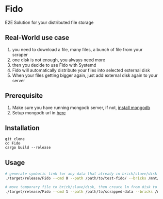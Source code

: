 # Fido
E2E Solution for your distributed file storage

## Real-World use case

1. you need to download a file, many files, a bunch of file from your scraper
2. one disk is not enough, you always need more
3. then you decide to use Fido with Systemd
4. Fido will automatically distribute your files into selected external disk
5. When your files getting bigger again, just add external disk again to your server

## Prerequisite

1. Make sure you have running mongodb server, if not, [install mongodb](https://docs.mongodb.com/manual/tutorial/install-mongodb-on-ubuntu/)
2. Setup mongodb url in [here](https://github.com/codenoid/Fido/blob/master/src/main.rs#L49)

## Installation

```
git clone 
cd Fido
cargo build --release
```

## Usage

```bash
# generate symbolic link for any data that already in brick/slave/disk
./target/release/Fido --cmd 0 --path /path/to/test-fido/ --bricks /mnt/disks/disk-1

# move temporary file to brick/slave/disk, then create ln from disk to temporary location
./target/release/Fido --cmd 1 --path /path/to/scrapped-data --bricks /mnt/disks/
```